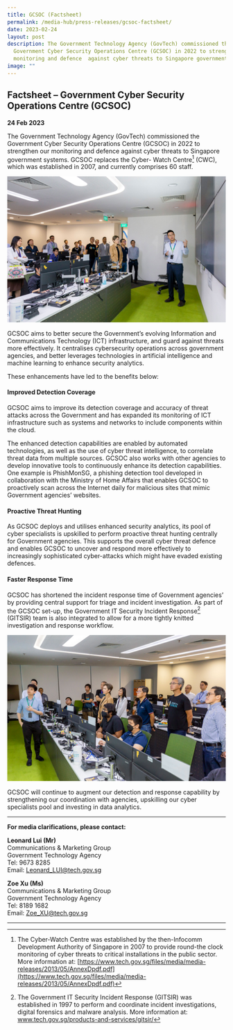 ```yaml
---
title: GCSOC (Factsheet)
permalink: /media-hub/press-releases/gcsoc-factsheet/
date: 2023-02-24
layout: post
description: The Government Technology Agency (GovTech) commissioned the
  Government Cyber Security Operations Centre (GCSOC) in 2022 to strengthen our
  monitoring and defence  against cyber threats to Singapore government systems.
image: ""
---
```

## Factsheet – Government Cyber Security Operations Centre (GCSOC)

**24 Feb 2023**

The Government Technology Agency (GovTech) commissioned the Government Cyber Security Operations Centre (GCSOC) in 2022 to strengthen our monitoring and defence against cyber threats to Singapore government systems. GCSOC replaces the Cyber-
Watch Centre[^1] (CWC), which was established in 2007, and currently comprises 60 staff.

![Government Cyber Security Operations Centre](/images/media-hub/press-release/2023/GSOC_01.jpg)

GCSOC aims to better secure the Government’s evolving Information and Communications Technology (ICT) infrastructure, and guard against threats more effectively. It centralises cybersecurity operations across government agencies, and better leverages technologies in artificial intelligence and machine learning to enhance security analytics.


These enhancements have led to the benefits below:

#### Improved Detection Coverage

GCSOC aims to improve its detection coverage and accuracy of threat attacks across the Government and has expanded its monitoring of ICT infrastructure such as systems and networks to include components within the cloud.

The enhanced detection capabilities are enabled by automated technologies, as well as the use of cyber threat intelligence, to correlate threat data from multiple sources. GCSOC also works with other agencies to develop innovative tools to continuously
enhance its detection capabilities. One example is PhishMonSG, a phishing detection tool developed in collaboration with the Ministry of Home Affairs that enables GCSOC to proactively scan across the Internet daily for malicious sites that mimic Government agencies’ websites.

#### Proactive Threat Hunting

As GCSOC deploys and utilises enhanced security analytics, its pool of cyber specialists is upskilled to perform proactive threat hunting centrally for Government agencies. This supports the overall cyber threat defence and enables GCSOC to uncover and respond more effectively to increasingly sophisticated cyber-attacks which might have evaded existing defences.

#### Faster Response Time

GCSOC has shortened the incident response time of Government agencies’ by providing central support for triage and incident investigation. As part of the GCSOC set-up, the Government IT Security Incident Response[^2] (GITSIR) team is also integrated to allow for a more tightly knitted investigation and response workflow.

![Government Cyber Security Operations Centre](/images/media-hub/press-release/2023/GSOC_02.jpg)

GCSOC will continue to augment our detection and response capability by strengthening our
coordination with agencies, upskilling our cyber specialists pool and investing in data
analytics.



---

**For media clarifications, please contact:**

**Leonard Lui (Mr)**<br>
Communications & Marketing Group<br>
Government Technology Agency<br>
Tel: 9673 8285<br>
Email: [Leonard_LUI@tech.gov.sg](mailto:Leonard_LUI@tech.gov.sg)

**Zoe Xu (Ms)**<br>
Communications & Marketing Group<br>
Government Technology Agency<br>
Tel: 8189 1682<br>
Email: [Zoe_XU@tech.gov.sg](mailto:Zoe_XU@tech.gov.sg)

***

[^1]: The Cyber-Watch Centre was established by the then-Infocomm Development Authority of Singapore in 2007 to provide round-the clock monitoring of cyber threats to critical installations in the public sector. More information at: [https://www.tech.gov.sg/files/media/media-releases/2013/05/AnnexDpdf.pdf](https://www.tech.gov.sg/files/media/media-releases/2013/05/AnnexDpdf.pdf)

[^2]: The Government IT Security Incident Response (GITSIR) was established in 1997 to perform and coordinate incident investigations, digital forensics and malware analysis. More information at: www.tech.gov.sg/products-and-services/gitsir/